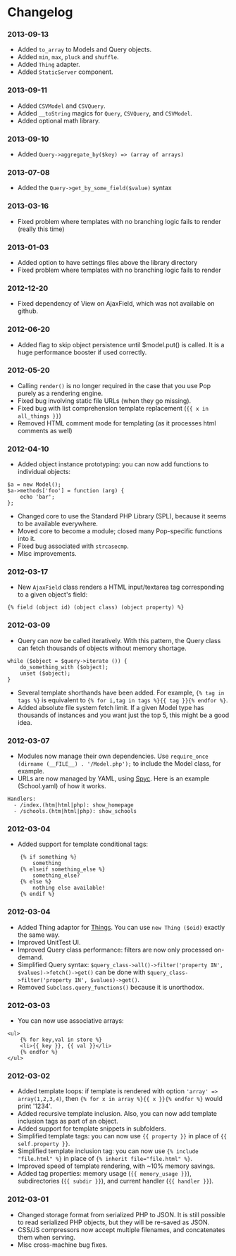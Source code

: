 # Changelog

### 2013-09-13
* Added `to_array` to Models and Query objects.
* Added `min`, `max`, `pluck` and `shuffle`.
* Added `Thing` adapter.
* Added `StaticServer` component.

### 2013-09-11
* Added `CSVModel` and `CSVQuery`.
* Added `__toString` magics for `Query`, `CSVQuery`, and `CSVModel`.
* Added optional math library.

### 2013-09-10
* Added `Query->aggregate_by($key) => (array of arrays)`

### 2013-07-08
* Added the `Query->get_by_some_field($value)` syntax

### 2013-03-16
* Fixed problem where templates with no branching logic fails to render (really this time)

### 2013-01-03
* Added option to have settings files above the library directory
* Fixed problem where templates with no branching logic fails to render

### 2012-12-20
* Fixed dependency of View on AjaxField, which was not available on github.

### 2012-06-20
* Added flag to skip object persistence until $model.put() is called. It is a huge performance booster if used correctly.

### 2012-05-20
* Calling `render()` is no longer required in the case that you use Pop
  purely as a rendering engine.
* Fixed bug involving static file URLs (when they go missing).
* Fixed bug with list comprehension template replacement (`{{ x in all_things }}`)
* Removed HTML comment mode for templating (as it processes html comments as well)

### 2012-04-10
* Added object instance prototyping: you can now add functions to individual objects:

```
$a = new Model();
$a->methods['foo'] = function (arg) {
    echo 'bar';
};
```

* Changed core to use the Standard PHP Library (SPL), because it seems to be available everywhere.
* Moved core to become a module; closed many Pop-specific functions into it.
* Fixed bug associated with `strcasecmp`.
* Misc improvements.

### 2012-03-17
* New `AjaxField` class renders a HTML input/textarea tag corresponding to a given object's field:

```
{% field (object id) (object class) (object property) %}
```

### 2012-03-09
* Query can now be called iteratively. With this pattern, the Query class can fetch thousands of objects without memory shortage.

```
while ($object = $query->iterate ()) {
    do_something_with ($object);
    unset ($object);
}
```

* Several template shorthands have been added. For example, `{% tag in tags %}` is equivalent to `{% for i,tag in tags %}{{ tag }}{% endfor %}`.
* Added absolute file system fetch limit. If a given Model type has thousands of instances and you want just the top 5, this might be a good idea.

### 2012-03-07
* Modules now manage their own dependencies. Use `require_once (dirname (__FILE__) . '/Model.php');` to include the Model class, for example.
* URLs are now managed by YAML, using [Spyc](http://code.google.com/p/spyc/). Here is an example (School.yaml) of how it works.

```
Handlers:
  - /index.(htm|html|php): show_homepage
  - /schools.(htm|html|php): show_schools
```


### 2012-03-04
* Added support for template conditional tags:

```
    {% if something %}
        something
    {% elseif something_else %}
        something_else?
    {% else %}
        nothing else available!
    {% endif %}
```

### 2012-03-04
* Added Thing adaptor for [Things](http://github.com/1337/things). You can use `new Thing ($oid)` exactly the same way.
* Improved UnitTest UI.
* Improved Query class performance: filters are now only processed on-demand.
* Simplified Query syntax: `$query_class->all()->filter('property IN', $values)->fetch()->get()` can be done with `$query_class->filter('property IN', $values)->get()`.
* Removed `Subclass.query_functions()` because it is unorthodox.

### 2012-03-03
* You can now use associative arrays:

```
<ul>
    {% for key,val in store %}
    <li>{{ key }}, {{ val }}</li>
    {% endfor %}
</ul>
```

### 2012-03-02
* Added template loops: if template is rendered with option `'array' => array(1,2,3,4)`, then `{% for x in array %}{{ x }}{% endfor %}` would print '1234'.
* Added recursive template inclusion. Also, you can now add template inclusion tags as part of an object.
* Added support for template snippets in subfolders.
* Simplified template tags: you can now use `{{ property }}` in place of `{{ self.property }}`.
* Simplified template inclusion tag: you can now use `{% include "file.html" %}` in place of `{% inherit file="file.html" %}`.
* Improved speed of template rendering, with ~10% memory savings.
* Added tag properties: memory usage (`{{ memory_usage }}`), subdirectories (`{{ subdir }}`), and current handler (`{{ handler }}`).

### 2012-03-01
* Changed storage format from serialized PHP to JSON. It is still possible to read serialized PHP objects, but they will be re-saved as JSON.
* CSS/JS compressors now accept multiple filenames, and concatenates them when serving.
* Misc cross-machine bug fixes.
